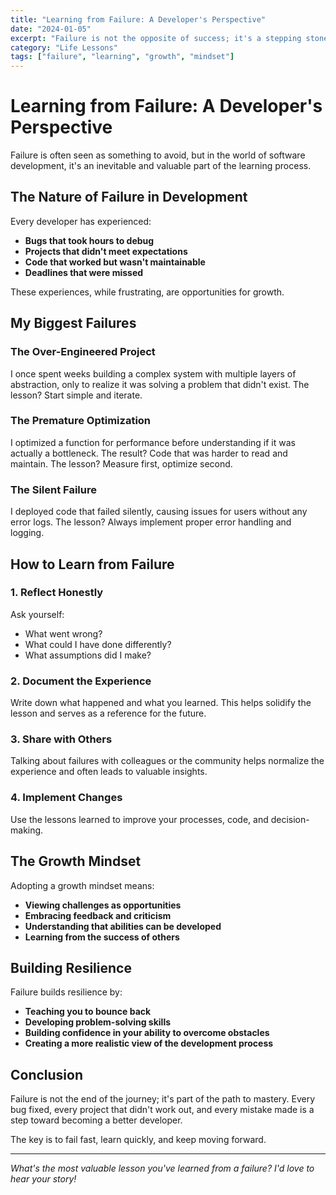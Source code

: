 ```yaml
---
title: "Learning from Failure: A Developer's Perspective"
date: "2024-01-05"
excerpt: "Failure is not the opposite of success; it's a stepping stone to it. Here's how I've learned to embrace and learn from my mistakes in software development."
category: "Life Lessons"
tags: ["failure", "learning", "growth", "mindset"]
---
```


# Learning from Failure: A Developer's Perspective

Failure is often seen as something to avoid, but in the world of software development, it's an inevitable and valuable part of the learning process.

## The Nature of Failure in Development

Every developer has experienced:
- **Bugs that took hours to debug**
- **Projects that didn't meet expectations**
- **Code that worked but wasn't maintainable**
- **Deadlines that were missed**

These experiences, while frustrating, are opportunities for growth.

## My Biggest Failures

### The Over-Engineered Project
I once spent weeks building a complex system with multiple layers of abstraction, only to realize it was solving a problem that didn't exist. The lesson? Start simple and iterate.

### The Premature Optimization
I optimized a function for performance before understanding if it was actually a bottleneck. The result? Code that was harder to read and maintain. The lesson? Measure first, optimize second.

### The Silent Failure
I deployed code that failed silently, causing issues for users without any error logs. The lesson? Always implement proper error handling and logging.

## How to Learn from Failure

### 1. Reflect Honestly
Ask yourself:
- What went wrong?
- What could I have done differently?
- What assumptions did I make?

### 2. Document the Experience
Write down what happened and what you learned. This helps solidify the lesson and serves as a reference for the future.

### 3. Share with Others
Talking about failures with colleagues or the community helps normalize the experience and often leads to valuable insights.

### 4. Implement Changes
Use the lessons learned to improve your processes, code, and decision-making.

## The Growth Mindset

Adopting a growth mindset means:
- **Viewing challenges as opportunities**
- **Embracing feedback and criticism**
- **Understanding that abilities can be developed**
- **Learning from the success of others**

## Building Resilience

Failure builds resilience by:
- **Teaching you to bounce back**
- **Developing problem-solving skills**
- **Building confidence in your ability to overcome obstacles**
- **Creating a more realistic view of the development process**

## Conclusion

Failure is not the end of the journey; it's part of the path to mastery. Every bug fixed, every project that didn't work out, and every mistake made is a step toward becoming a better developer.

The key is to fail fast, learn quickly, and keep moving forward.

---

*What's the most valuable lesson you've learned from a failure? I'd love to hear your story!*
